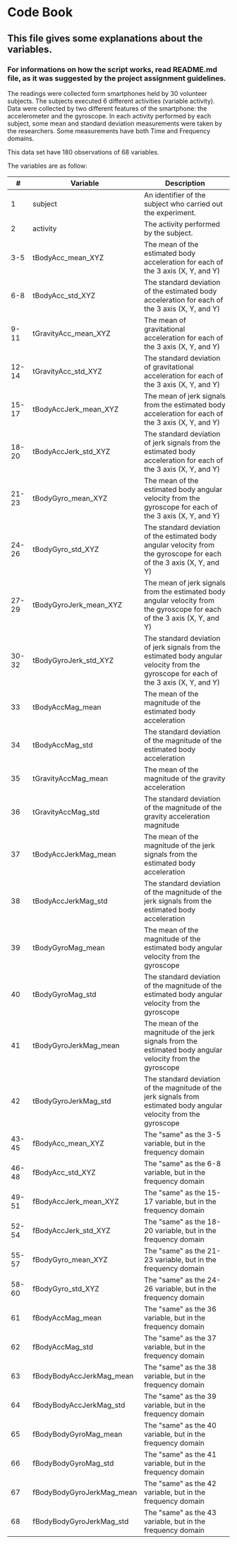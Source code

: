 Code Book 
=========

## This file gives some explanations about the variables. 
### For informations on how the script works, read README.md file, as it was suggested by the project assignment guidelines.

The readings were collected form smartphones held by 30 volunteer subjects. The subjects executed 6 different activities (variable activity). Data were collected by two different features of the smartphone: the accelerometer and the gyroscope. In each activity performed by each subject, some mean and standard deviation measurements were taken by the researchers. Some measurements have both Time and Frequency domains.

This data set have 180 observations of 68 variables.

The variables are as follow:

|#|Variable|Description|
|-|--------|-----------|
|1|subject| An identifier of the subject who carried out the experiment.|
|2|activity| The activity performed by the subject. |
|3-5|tBodyAcc_mean_XYZ| The mean of the estimated body acceleration for each of the 3 axis (X, Y, and Y)|
|6-8|tBodyAcc_std_XYZ| The standard deviation of the estimated body acceleration for each of the 3 axis (X, Y, and Y)|
|9-11|tGravityAcc_mean_XYZ| The mean of gravitational acceleration for each of the 3 axis (X, Y, and Y)|
|12-14|tGravityAcc_std_XYZ| The standard deviation of gravitational acceleration for each of the 3 axis (X, Y, and Y)|
|15-17|tBodyAccJerk_mean_XYZ| The mean of jerk signals from the estimated body acceleration for each of the 3 axis (X, Y, and Y)|
|18-20|tBodyAccJerk_std_XYZ| The standard deviation of jerk signals from the estimated body acceleration for each of the 3 axis (X, Y, and Y)|
|21-23|tBodyGyro_mean_XYZ| The mean of the estimated body angular velocity from the gyroscope for each of the 3 axis (X, Y, and Y)|
|24-26|tBodyGyro_std_XYZ| The standard deviation of the estimated body angular velocity from the gyroscope for each of the 3 axis (X, Y, and Y) |
|27-29|tBodyGyroJerk_mean_XYZ| The mean of jerk signals from the estimated body angular velocity from the gyroscope for each of the 3 axis (X, Y, and Y)|
|30-32|tBodyGyroJerk_std_XYZ| The standard deviation of jerk signals from the estimated body angular velocity from the gyroscope for each of the 3 axis (X, Y, and Y)|
|33|tBodyAccMag_mean| The mean of the magnitude of the estimated body acceleration |
|34|tBodyAccMag_std| The standard deviation of the magnitude of the estimated body acceleration |
|35|tGravityAccMag_mean| The mean of the magnitude of the gravity acceleration |
|36|tGravityAccMag_std| The standard deviation of the magnitude of the gravity acceleration magnitude |
|37|tBodyAccJerkMag_mean| The mean of the magnitude of the jerk signals from the estimated body acceleration |
|38|tBodyAccJerkMag_std| The standard deviation of the magnitude of the jerk signals from the estimated body acceleration |
|39|tBodyGyroMag_mean| The mean of the magnitude of the estimated body angular velocity from the gyroscope |
|40|tBodyGyroMag_std| The standard deviation of the magnitude of the estimated body angular velocity from the gyroscope |
|41|tBodyGyroJerkMag_mean| The mean of the magnitude of the jerk signals from the estimated body angular velocity from the gyroscope |
|42|tBodyGyroJerkMag_std| The standard deviation of the magnitude of the jerk signals from estimated body angular velocity from the gyroscope |
|43-45|fBodyAcc_mean_XYZ| The "same" as the 3-5 variable, but in the frequency domain |
|46-48|fBodyAcc_std_XYZ| The "same" as the 6-8 variable, but in the frequency domain |
|49-51|fBodyAccJerk_mean_XYZ| The "same" as the 15-17 variable, but in the frequency domain |
|52-54|fBodyAccJerk_std_XYZ| The "same" as the 18-20 variable, but in the frequency domain|
|55-57|fBodyGyro_mean_XYZ| The "same" as the 21-23 variable, but in the frequency domain |
|58-60|fBodyGyro_std_XYZ| The "same" as the 24-26 variable, but in the frequency domain |
|61|fBodyAccMag_mean| The "same" as the 36 variable, but in the frequency domain |
|62|fBodyAccMag_std| The "same" as the 37 variable, but in the frequency domain |
|63|fBodyBodyAccJerkMag_mean| The "same" as the 38 variable, but in the frequency domain |
|64|fBodyBodyAccJerkMag_std| The "same" as the 39 variable, but in the frequency domain |
|65|fBodyBodyGyroMag_mean| The "same" as the 40 variable, but in the frequency domain |
|66|fBodyBodyGyroMag_std| The "same" as the 41 variable, but in the frequency domain |
|67|fBodyBodyGyroJerkMag_mean| The "same" as the 42 variable, but in the frequency domain |
|68|fBodyBodyGyroJerkMag_std| The "same" as the 43 variable, but in the frequency domain |
